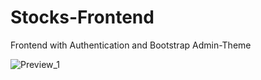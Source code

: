 # Stocks-Frontend
Frontend with Authentication and Bootstrap Admin-Theme

![Preview_1](https://d33wubrfki0l68.cloudfront.net/5fa8226bd0aad70008c457e9/screenshot.png)
